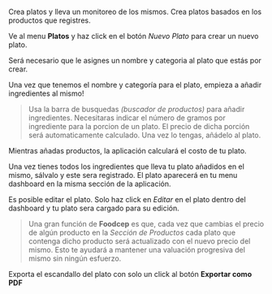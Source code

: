 Crea platos y lleva un monitoreo de los mismos. Crea platos basados en los productos que registres.

Ve al menu **Platos** y haz click en el botón *Nuevo Plato* para crear un nuevo plato.

Será necesario que le asignes un nombre y categoria al plato que estás por crear.

Una vez que tenemos el nombre y categoría para el plato, empieza a añadir ingredientes al mismo!

> Usa la barra de busquedas *(buscador de productos)* para añadir ingredientes. Necesitaras indicar el número de gramos por ingrediente para la porcion de un plato. El precio de dicha porción será automaticamente calculado. Una vez lo tengas, añádelo al plato.

Mientras añadas productos, la aplicación calculará el costo de tu plato.

Una vez tienes todos los ingredientes que lleva tu plato añadidos en el mismo, sálvalo y este sera registrado. El plato aparecerá en tu menu dashboard en la misma sección de la aplicación.

Es posible editar el plato. Solo haz click en *Editar* en el plato dentro del dashboard y tu plato sera cargado para su edición.

> Una gran función de **Foodcep** es que, cada vez que cambias el precio de algún producto en la *Sección de Productos* cada plato que contenga dicho producto será actualizado con el nuevo precio del mismo. Esto te ayudará a mantener una valuación progresiva del mismo sin ningún esfuerzo.

Exporta el escandallo del plato con solo un click al botón **Exportar como PDF**
